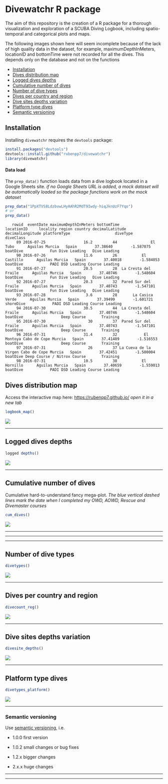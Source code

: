 # Divewatchr R package

The aim of this repository is the creation of a R package for a thorough visualization and exploration of a SCUBA Diving Logbook, including spatio-temporal and categorical plots and maps.


The following images shown here will seem incomplete because of the lack of high quality data in the dataset, for example, maximumDepthInMeters, locationID and bottomTime were not recorded for all the dives. This depends only on the database and not on the functions


- [Installation](#installation)
- [Dives distribution map](#dives-distribution-map)
- [Logged dives depths](#logged-dives-depths)
- [Cumulative number of dives](#cumulative-number-of-dives)
- [Number of dive types](#number-of-dive-types)
- [Dives per country and region](#dives-per-country-and-region)
- [Dive sites depths variation](#dive-sites-depths-variation)
- [Platform type dives](#platform-type-dives)
- [Semantic versioning](#semantic-versioning)


## Installation

Installing `divewatchr` requires the `devtools` package:

```r
install.packages("devtools")
devtools::install.github("rubenpp7/divewatchr")
library(divewatchr)
```
#### Data load 
The `prep_data()` function loads data from a dive logbook located in a Google Sheets site.
<i>if no Google Sheets URL is added, a mock dataset will be automatically loaded so the package functions work on the mock dataset</i>
```r
prep_data("1PpXTVS8LdzbvwLHyAAhR2MdT9Iwdy-hiqJknUzF7Yqo")
# or
prep_data()
```


```
   rowid  eventDate maximumDepthInMeters bottomTime            locationID     locality region country decimalLatitude decimalLongitude platformType                    diveType      diveClass
     89 2016-07-25                 16.2         44               El Tubo      Aguilas Murcia   Spain        37.38640        -1.587075     boatDive            Fun Dive Leading   Dive Leading
     90 2016-07-26                 11.6         26           El Castillo      Aguilas Murcia   Spain        37.40018        -1.584053     boatDive            PADI DSD Leading Course Leading
     91 2016-07-27                 20.5         28  La Cresta del Fraile      Aguilas Murcia   Spain        37.40746        -1.548604     boatDive            Fun Dive Leading   Dive Leading
     92 2016-07-27                 20.3         32  Pared Sur del Fraile      Aguilas Murcia   Spain        37.40743        -1.547101     boatDive            Fun Dive Leading   Dive Leading
     93 2016-07-28                  3.6         28       La Casica Verde      Aguilas Murcia   Spain        37.39499        -1.601721    shoreDive            PADI DSD Leading Course Leading
     94 2016-07-30                 30.5         44  La Cresta del Fraile      Aguilas Murcia   Spain        37.40746        -1.548604     boatDive                 Deep Course       Training
     95 2016-07-30                   30         37  Pared Sur del Fraile      Aguilas Murcia   Spain        37.40743        -1.547101     boatDive                 Deep Course       Training
     96 2016-07-31                 31.4         32            El Montoya Cabo de Cope Murcia   Spain        37.41489        -1.516553     boatDive                 Deep Course       Training
     97 2016-07-31                   26         37 La Cueva de la Virgen Cabo de Cope Murcia   Spain        37.42451        -1.500004     boatDive Deep Course / Nitrox Course       Training
     98 2016-07-31                 10.5         38           El Hornillo      Aguilas Murcia   Spain        37.40659        -1.559013     boatDive            PADI DSD Leading Course Leading

```




## Dives distribution map

Access the interactive map here:
<a href="https://rubenpp7.github.io/" target="_blank">https://rubenpp7.github.io/</a> <i> open it in a new tab </i>
```r
logbook_map()

```
![](images/logbook_map2.png)

***


## Logged dives depths


```r
logged depths()

```
![](images/logged_depths.png)  

***


## Cumulative number of dives
Cumulative hard-to-understand fancy mega-plot.
<i> The blue vertical dashed lines mark the date when I completed my OWD, AOWD, Rescue and Divemaster courses </i>

```r
cum_dives()

```
![](images/cum_dives.png)  

***
***  
***


## Number of dive types

```r
divetypes()

```
![](images/dive_types.png)

***


## Dives per country and region

```r
divecount_reg()

```
![](images/divecount_reg.png)

***


## Dive sites depths variation

```r
divesite_depths()

```
![](images/divesite_depths.png)

***


## Platform type dives

```r
divetypes_platform()

```
![](images/platform_types.png)

***


###  Semantic versioning
Use [semantic versioning](https://semver.org/), i.e. 

* 1.0.0 first version

* 1.0.2 small changes or bug fixes

* 1.2.x bigger changes

* 2.x.x huge changes

***  
***

<!-- ### Contact -->
<!-- * [Twitter](https://twitter.com/maikspaik) -->
<!-- * [Instagram](https://www.instagram.com/ruben.pperez/?hl=en) -->
